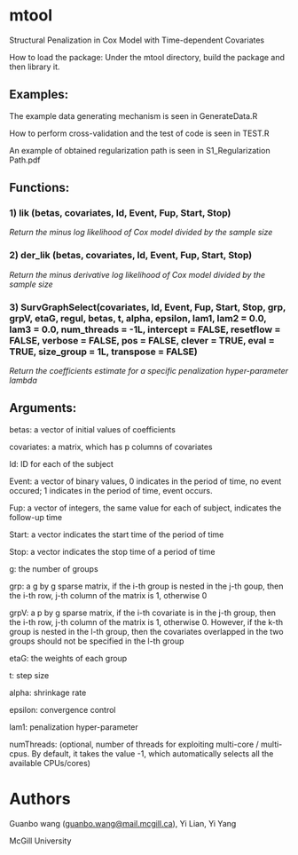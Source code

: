 # mtool
Structural Penalization in Cox Model with Time-dependent Covariates

How to load the package:
Under the mtool directory, build the package and then library it.

## Examples:
The example data generating mechanism is seen in GenerateData.R

How to perform cross-validation and the test of code is seen in TEST.R

An example of obtained regularization path is seen in S1_Regularization Path.pdf

## Functions:

### 1) lik (betas, covariates, Id, Event, Fup, Start, Stop)

*Return the minus log likelihood of Cox model divided by the sample size*

### 2) der_lik (betas, covariates, Id, Event, Fup, Start, Stop)


*Return the minus derivative log likelihood of Cox model divided by the sample size*

### 3) SurvGraphSelect(covariates, Id, Event, Fup, Start, Stop, grp, grpV, etaG, regul, betas, t, alpha, epsilon, lam1, lam2 = 0.0, lam3 = 0.0, num_threads = -1L, intercept = FALSE, resetflow = FALSE, verbose = FALSE, pos = FALSE, clever = TRUE, eval = TRUE, size_group = 1L, transpose = FALSE)

*Return the coefficients estimate for a specific penalization hyper-parameter lambda*

## Arguments:

betas: a vector of initial values of coefficients

covariates: a matrix, which has p columns of covariates

Id: ID for each of the subject

Event: a vector of binary values, 0 indicates in the period of time, no event occured; 1 indicates in the period of time, event occurs.

Fup: a vector of integers, the same value for each of subject, indicates the follow-up time

Start: a vector indicates the start time of the period of time

Stop: a vector indicates the stop time of a period of time

g: the number of groups

grp: a g by g sparse matrix, if the i-th group is nested in the j-th goup, then the i-th row, j-th column of the matrix is 1, otherwise 0

grpV: a p by g sparse matrix, if the i-th covariate is in the j-th group, then the i-th row, j-th column of the matrix is 1, otherwise 0. However, if the k-th group is nested in the l-th group, then the covariates overlapped in the two groups should not be specified in the l-th group

etaG: the weights of each group

t: step size

alpha: shrinkage rate

epsilon: convergence control

lam1: penalization hyper-parameter

numThreads: (optional, number of threads for exploiting multi-core / multi-cpus. By default, it takes the value -1, which automatically selects all the available CPUs/cores)

# Authors
Guanbo wang (guanbo.wang@mail.mcgill.ca), Yi Lian, Yi Yang

McGill University

